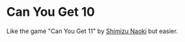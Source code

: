 # Can You Get 10
Like the game "Can You Get 11" by [Shimizu Naoki](https://itunes.apple.com/us/app/can-you-get-11-simple-fun/id1044945491?mt=8) but easier.

